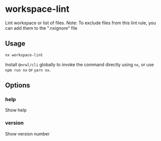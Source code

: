 # workspace-lint

Lint workspace or list of files. Note: To exclude files from this lint rule, you can add them to the ".nxignore" file

## Usage

```bash
nx workspace-lint
```

Install `@nrwl/cli` globally to invoke the command directly using `nx`, or use `npm run nx` or `yarn nx`.

## Options

### help

Show help

### version

Show version number
